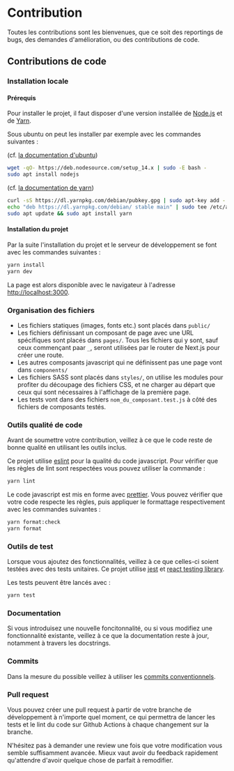 # Contribution

Toutes les contributions sont les bienvenues, que ce soit des reportings de bugs, des demandes d'amélioration, ou des contributions de code.

## Contributions de code

### Installation locale

#### Prérequis

Pour installer le projet, il faut disposer d'une version installée de [Node.js](https://nodejs.org/fr/) et de [Yarn](https://yarnpkg.com/).

Sous ubuntu on peut les installer par exemple avec les commandes suivantes :

(cf. [la documentation d'ubuntu](https://doc.ubuntu-fr.org/nodejs#depuis_un_personal_package_archives_ppa_depots_officiels_nodesource))

```bash
wget -qO- https://deb.nodesource.com/setup_14.x | sudo -E bash -
sudo apt install nodejs
```

(cf. [la documentation de yarn](https://classic.yarnpkg.com/en/docs/install/#debian-stable))

```bash
curl -sS https://dl.yarnpkg.com/debian/pubkey.gpg | sudo apt-key add -
echo "deb https://dl.yarnpkg.com/debian/ stable main" | sudo tee /etc/apt/sources.list.d/yarn.list
sudo apt update && sudo apt install yarn
```

#### Installation du projet

Par la suite l'installation du projet et le serveur de développement se font avec les commandes suivantes :

```bash
yarn install
yarn dev
```

La page est alors disponible avec le navigateur à l'adresse [http://localhost:3000](http://localhost:3000).

### Organisation des fichiers

- Les fichiers statiques (images, fonts etc.) sont placés dans `public/`
- Les fichiers définissant un composant de page avec une URL spécifiques sont placés dans `pages/`. Tous les fichiers qui y sont, sauf ceux commençant paar `_`, seront utilisées par le router de Next.js pour créer une route.
- Les autres composants javascript qui ne définissent pas une page vont dans `components/`
- Les fichiers SASS sont placés dans `styles/`, on utilise les modules pour profiter du découpage des fichiers CSS, et ne charger au départ que ceux qui sont nécessaires à l'affichage de la première page.
- Les tests vont dans des fichiers `nom_du_composant.test.js` à côté des fichiers de composants testés.

### Outils qualité de code

Avant de soumettre votre contribution, veillez à ce que le code reste de bonne qualité en utilisant les outils inclus.

Ce projet utilise [eslint](https://eslint.org/) pour la qualité du code javascript. Pour vérifier que les règles de lint sont respectées vous pouvez utiliser la commande :

```bash
yarn lint
```

Le code javascript est mis en forme avec [prettier](https://prettier.io/). Vous pouvez vérifier que votre code respecte les règles, puis appliquer le formattage respectivement avec les commandes suivantes :

```bash
yarn format:check
yarn format
```

### Outils de test

Lorsque vous ajoutez des fonctionnalités, veillez à ce que celles-ci soient testées avec des tests unitaires. Ce projet utilise [jest](https://jestjs.io/) et [react testing library](https://testing-library.com/docs/react-testing-library/intro/).

Les tests peuvent être lancés avec :

```bash
yarn test
```

### Documentation

Si vous introduisez une nouvelle foncitonnalité, ou si vous modifiez une fonctionnalité existante, veillez à ce que la documentation reste à jour, notamment à travers les docstrings.

### Commits

Dans la mesure du possible veillez à utiliser les [commits conventionnels](https://www.conventionalcommits.org/fr/v1.0.0/).

### Pull request

Vous pouvez créer une pull request à partir de votre branche de développement à n'importe quel moment, ce qui permettra de lancer les tests et le lint du code sur Github Actions à chaque changement sur la branche.

N'hésitez pas à demander une review une fois que votre modification vous semble suffisamment avancée. Mieux vaut avoir du feedback rapidement qu'attendre d'avoir quelque chose de parfait à remodifier.
